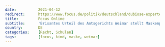 ```yaml
---
date:          2021-04-12
redirect:      https://www.focus.de/politik/deutschland/dubiose-expertengutachten-als-grundlage-brisantes-urteil-des-amtsgerichts-weimar-stellt-maskenpflicht-an-schulen-in-frage_id_13178799.html
title:         Focus Online
subtitle:      'Brisantes Urteil des Amtsgerichts Weimar stellt Maskenpflicht an Schulen in Frage'
country:       DE
categories:    [Recht, Schulen]
tags:          [focus, kind, maske, weimar]
---
```

